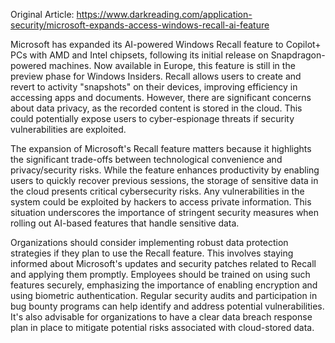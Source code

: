 Original Article: https://www.darkreading.com/application-security/microsoft-expands-access-windows-recall-ai-feature

Microsoft has expanded its AI-powered Windows Recall feature to Copilot+ PCs with AMD and Intel chipsets, following its initial release on Snapdragon-powered machines. Now available in Europe, this feature is still in the preview phase for Windows Insiders. Recall allows users to create and revert to activity "snapshots" on their devices, improving efficiency in accessing apps and documents. However, there are significant concerns about data privacy, as the recorded content is stored in the cloud. This could potentially expose users to cyber-espionage threats if security vulnerabilities are exploited.

The expansion of Microsoft's Recall feature matters because it highlights the significant trade-offs between technological convenience and privacy/security risks. While the feature enhances productivity by enabling users to quickly recover previous sessions, the storage of sensitive data in the cloud presents critical cybersecurity risks. Any vulnerabilities in the system could be exploited by hackers to access private information. This situation underscores the importance of stringent security measures when rolling out AI-based features that handle sensitive data.

Organizations should consider implementing robust data protection strategies if they plan to use the Recall feature. This involves staying informed about Microsoft's updates and security patches related to Recall and applying them promptly. Employees should be trained on using such features securely, emphasizing the importance of enabling encryption and using biometric authentication. Regular security audits and participation in bug bounty programs can help identify and address potential vulnerabilities. It's also advisable for organizations to have a clear data breach response plan in place to mitigate potential risks associated with cloud-stored data.